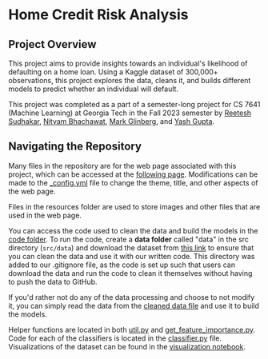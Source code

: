 # Home Credit Risk Analysis

## Project Overview

This project aims to provide insights towards an individual's likelihood of defaulting on a home loan. Using a Kaggle dataset of 300,000+ observations, this project explores the data, cleans it, and builds different models to predict whether an individual will default. 

This project was completed as a part of a semester-long project for CS 7641 (Machine Learning) at Georgia Tech in the Fall 2023 semester by [Reetesh Sudhakar](https://www.github.com/reeteshsudhakar), [Nityam Bhachawat](https://github.com/nityamb), [Mark Glinberg](https://github.com/mng03), and [Yash Gupta](https://github.com/hashgupta). 

## Navigating the Repository
Many files in the repository are for the web page associated with this project, which can be accessed at the [following page](http://www.reeteshsudhakar.com/CS-7641-Project). Modifications can be made to the [_config.yml](/_config.yml) file to change the theme, title, and other aspects of the web page. 

Files in the resources folder are used to store images and other files that are used in the web page. 

You can access the code used to clean the data and build the models in the [code folder](/code). To run the code, create a **data folder** called "data" in the src directory (`src/data`) and download the dataset from [this link](https://www.kaggle.com/competitions/home-credit-default-risk/data) to ensure that you can clean the data and use it with our written code. This directory was added to our .gitignore file, as the code is set up such that users can download the data and run the code to clean it themselves without having to push the data to GitHub.

If you'd rather not do any of the data processing and choose to not modify it, you can simply read the data from the [cleaned data file](/src/cleaned_data.csv) and use it to build the models.

Helper functions are located in both [util.py](/src/util.py) and [get_feature_importance.py](/src/get_feature_importance.py). Code for each of the classifiers is located in the [classifier.py](/src/classifier.py) file. Visualizations of the dataset can be found in the [visualization notebook](/src/data_visualization.ipynb). 